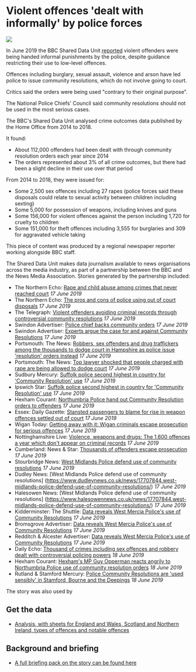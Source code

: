 # Violent offences 'dealt with informally' by police forces

![](https://ichef.bbci.co.uk/news/624/cpsprodpb/11523/production/_106174907_20190211_192230.jpg)

In June 2019 the BBC Shared Data Unit [reported](https://www.bbc.co.uk/news/uk-47697778) violent offenders were being handed informal punishments by the police, despite guidance restricting their use to low-level offences.

Offences including burglary, sexual assault, violence and arson have led police to issue community resolutions, which do not involve going to court.

Critics said the orders were being used "contrary to their original purpose".

The National Police Chiefs' Council said community resolutions should not be used in the most serious cases.

The BBC's Shared Data Unit analysed crime outcomes data published by the Home Office from 2014 to 2018.

It found:

- About 112,000 offenders had been dealt with through community resolution orders each year since 2014
- The orders represented about 3% of all crime outcomes, but there had been a slight decline in their use over that period

From 2014 to 2018, they were issued for:

- Some 2,500 sex offences including 27 rapes (police forces said these disposals could relate to sexual activity between children including sexting)
- Some 5,000 for possession of weapons, including knives and guns
- Some 156,000 for violent offences against the person including 1,720 for cruelty to children
- Some 151,000 for theft offences including 3,555 for burglaries and 309 for aggravated vehicle taking

This piece of content was produced by a regional newspaper reporter working alongside BBC staff.

The Shared Data Unit makes data journalism available to news organisations across the media industry, as part of a partnership between the BBC and the News Media Association. Stories generated by the partnership included:

* The Northern Echo: [Rape and child abuse among crimes that never reached court](https://www.thenorthernecho.co.uk/news/17709873.rape-and-child-abuse-among-crimes-that-never-reached-court/) *17 June 2019*
* The Northern Echo: [The pros and cons of police using out of court disposals](https://www.thenorthernecho.co.uk/news/17709901.the-pros-and-cons-of-police-using-out-of-court-disposals/?ref=twtrec) *17 June 2019*
* The Telegraph: [Violent offenders avoiding criminal records through controversial community resolutions](https://www.telegraph.co.uk/news/2019/06/17/violent-offenders-avoiding-criminal-records-controversial-community/) *17 June 2019*
* Swindon Advertiser: [Police chief backs community orders](https://www.swindonadvertiser.co.uk/news/17710301.police-chief-backs-community-orders/) *17 June 2019*
* Swindon Advertiser: [Experts argue the case for and against Community Resolutions](https://www.swindonadvertiser.co.uk/news/17709806.experts-argue-the-case-for-and-against-community-resolutions/) *17 June 2019*
* Portsmouth: The News: [Robbers, sex offenders and drug traffickers among the thousands to dodge court in Hampshire as police issue 'resolution' orders instead](https://www.portsmouth.co.uk/news/crime/robbers-sex-offenders-and-drug-traffickers-among-the-thousands-to-dodge-court-in-hampshire-as-police-issue-resolution-orders-instead-1-8965168) *17 June 2019*
* Portsmouth: The News: [Top lawyer shocked that people charged with rape are being allowed to dodge court](https://www.portsmouth.co.uk/news/crime/top-lawyer-shocked-that-people-charged-with-rape-are-being-allowed-to-dodge-court-1-8965170) *17 June 2019* 
* Sudbury Mercury: [Suffolk police second highest in country for 'Community Resolution' use](https://www.sudburymercury.co.uk/news/suffolk-constabulary-deal-with-more-than-10-000-crimes-informally-1-6108511) *17 June 2019*
* Ipswich Star: [Suffolk police second highest in country for 'Community Resolution' use](https://www.ipswichstar.co.uk/news/suffolk-constabulary-deal-with-more-than-10-000-crimes-informally-1-6108511) *17 June 2019*
* Hexham Courant: [Northumbria Police hand out Community Resolution orders to offenders](https://www.hexham-courant.co.uk/news/17710500.northumbria-police-hand-out-community-resolution-orders-to-offenders/) *17 June 2019*
* Essex: Daily Gazette: [Stansted passengers to blame for rise in weapon offences settled out of court](https://www.gazette-news.co.uk/news/17708008.stansted-passengers-to-blame-for-rise-in-weapons-offences-settled-out-of-court/) *17 June 2019*
* Wigan Today: [Getting away with it: Wigan criminals escape prosecution for serious offences](https://www.wigantoday.net/news/crime/getting-away-with-it-wigan-criminals-escape-prosecution-for-serious-offences-1-9825192) *17 June 2019*
* Nottinghamshire Live: [Violence, weapons and drugs: The 1,600 offences a year which don't appear on criminal records](https://www.nottinghampost.com/news/local-news/violence-weapons-drugs-1600-offences-2971064) *17 June 2019*
* Cumberland: News & Star: [Thousands of offenders escape prosecution](https://www.newsandstar.co.uk/news/17707426.thousands-of-offenders-escape-prosecution/) *17 June 2019*
* Stourbridge News: [West Midlands Police defend use of community resolutions](https://www.stourbridgenews.co.uk/news/17707844.west-midlands-police-defend-use-of-community-resolutions/) *17 June 2019*
* Dudley News: [West Midlands Police defend use of community resolutions] (https://www.dudleynews.co.uk/news/17707844.west-midlands-police-defend-use-of-community-resolutions/) *17 June 2019*
* Halesowen News: [West Midlands Police defend use of community resolutions] (https://www.halesowennews.co.uk/news/17707844.west-midlands-police-defend-use-of-community-resolutions/) *17 June 2019*
* Kidderminster: The Shuttle: [Data reveals West Mercia Police's use of Community Resolutions](https://www.kidderminstershuttle.co.uk/news/17706959.data-reveals-west-mercia-polices-use-of-community-resolutions/) *17 June 2019*
* Bromsgrove Advertiser: [Data reveals West Mercia Police's use of Community Resolutions](https://www.bromsgroveadvertiser.co.uk/news/17706959.data-reveals-west-mercia-polices-use-of-community-resolutions/) *17 June 2019*
* Redditch & Alcester Advertiser: [Data reveals West Mercia Police's use of Community Resolutions](https://www.redditchadvertiser.co.uk/news/17706959.data-reveals-west-mercia-polices-use-of-community-resolutions/) *17 June 2019*
* Daily Echo: [Thousand of crimes including sex offences and robbery dealt with controversial policing powers](https://www.dailyecho.co.uk/news/17712524.thousand-of-crimes-including-sex-offences-and-robbery-dealt-with-controversial-policing-powers/) *18 June 2019*
* Hexham Courant: [Hexham's MP Guy Opperman reacts angrily to Northumbria Police use of community resolution orders](https://www.hexham-courant.co.uk/news/17713994.hexhams-mp-guy-opperman-reacts-angrily-to-northumbria-police-use-of-community-resolution-orders/) *18 June 2019*
* Rutland & Stamford Mercury: [Police Community Resolutions are 'used sensibly' in Stamford, Bourne and the Deepings](https://www.stamfordmercury.co.uk/news/police-inspector-defends-common-sense-approach-to-prosecution-9073771/) *18 June 2019*






The story was also used by 

## Get the data 

* [Analysis, with sheets for England and Wales, Scotland and Northern Ireland, types of offences and notable offences](https://docs.google.com/spreadsheets/d/1Eg6j55s-PGzDSO_f5EGrHtsLJ1Yn8D2vE7oGXGsi1qg/edit#gid=134508249)

## Background and briefing

* [A full briefing pack on the story can be found here](https://docs.google.com/document/d/1m6dKUO2COY5QBpcnZ8JjuhsqJ1GIckq35QNwn9OIEdc/edit)
